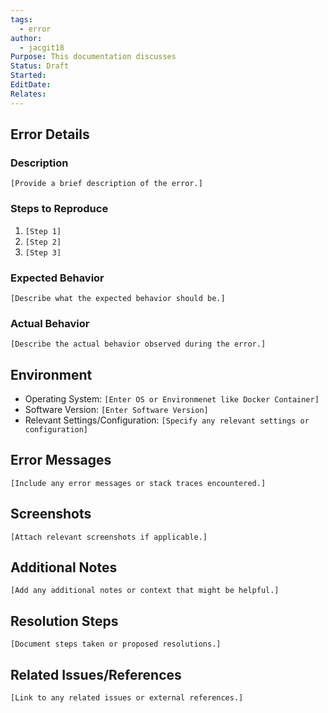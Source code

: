 ```yaml
---
tags:
  - error
author:
  - jacgit18
Purpose: This documentation discusses
Status: Draft
Started: 
EditDate: 
Relates:
---
```

## Error Details

### Description

`[Provide a brief description of the error.]`

### Steps to Reproduce

1. `[Step 1]`
2. `[Step 2]`
3. `[Step 3]`

### Expected Behavior

`[Describe what the expected behavior should be.]`

### Actual Behavior

`[Describe the actual behavior observed during the error.]`

## Environment

- Operating System: `[Enter OS or Environmenet like Docker Container]`
- Software Version: `[Enter Software Version]`
- Relevant Settings/Configuration: `[Specify any relevant settings or configuration]
`
## Error Messages

`[Include any error messages or stack traces encountered.]`

## Screenshots

`[Attach relevant screenshots if applicable.]`

## Additional Notes

`[Add any additional notes or context that might be helpful.]`

## Resolution Steps

`[Document steps taken or proposed resolutions.]`

## Related Issues/References

`[Link to any related issues or external references.]`
